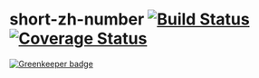 # short-zh-number [![Build Status](https://travis-ci.org/FinalDes/short-zh-number.svg?branch=master)](https://travis-ci.org/FinalDes/short-zh-number) [![Coverage Status](https://coveralls.io/repos/github/FinalDes/short-zh-number/badge.svg?branch=master)](https://coveralls.io/github/FinalDes/short-zh-number?branch=master)

[![Greenkeeper badge](https://badges.greenkeeper.io/FinalDes/short-zh-number.svg)](https://greenkeeper.io/)